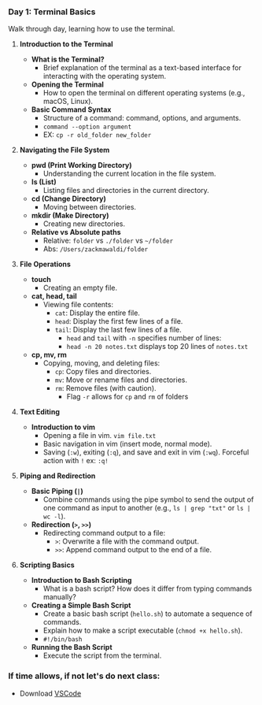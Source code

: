 ### **Day 1: Terminal Basics**

Walk through day, learning how to use the terminal.

1. **Introduction to the Terminal**
   - **What is the Terminal?**
     - Brief explanation of the terminal as a text-based interface for interacting with the operating system.
   - **Opening the Terminal**
     - How to open the terminal on different operating systems (e.g., macOS, Linux).
   - **Basic Command Syntax**
     - Structure of a command: command, options, and arguments.
     - `command --option argument`
     - EX: `cp -r old_folder new_folder`

2. **Navigating the File System**
   - **pwd (Print Working Directory)**
     - Understanding the current location in the file system.
   - **ls (List)**
     - Listing files and directories in the current directory.
   - **cd (Change Directory)**
     - Moving between directories.
   - **mkdir (Make Directory)**
     - Creating new directories.
   - **Relative vs Absolute paths**
	   - Relative: `folder` vs `./folder` vs `~/folder` 
	   - Abs: `/Users/zackmawaldi/folder`


3. **File Operations**
   - **touch**
     - Creating an empty file.
   - **cat, head, tail**
     - Viewing file contents:
       - `cat`: Display the entire file.
       - `head`: Display the first few lines of a file.
       - `tail`: Display the last few lines of a file.
	       - `head` and `tail` with `-n` specifies number of lines:
	       - `head -n 20 notes.txt` displays top 20 lines of `notes.txt`
   - **cp, mv, rm**
     - Copying, moving, and deleting files:
       - `cp`: Copy files and directories.
       - `mv`: Move or rename files and directories.
       - `rm`: Remove files (with caution).
	       - Flag `-r` allows for `cp` and `rm` of folders

4. **Text Editing**
   - **Introduction to vim**
	   - Opening a file in vim. `vim file.txt`
	   - Basic navigation in vim (insert mode, normal mode).
	   - Saving (`:w`), exiting (`:q`), and save and exit in vim (`:wq`). Forceful action with `!` ex: `:q!`

5. **Piping and Redirection**
   - **Basic Piping (`|`)**
     - Combine commands using the pipe symbol to send the output of one command as input to another (e.g., `ls | grep "txt"` or `ls | wc -l`).
   - **Redirection (`>`, `>>`)**
     - Redirecting command output to a file:
       - `>`: Overwrite a file with the command output.
       - `>>`: Append command output to the end of a file.

6. **Scripting Basics**
   - **Introduction to Bash Scripting**
     - What is a bash script? How does it differ from typing commands manually?
   - **Creating a Simple Bash Script**
     - Create a basic bash script (`hello.sh`) to automate a sequence of commands.
     - Explain how to make a script executable (`chmod +x hello.sh`).
     - `#!/bin/bash`
   - **Running the Bash Script**
     - Execute the script from the terminal.



### **If time allows, if not let's do next class:**
- Download [VSCode](https://code.visualstudio.com)